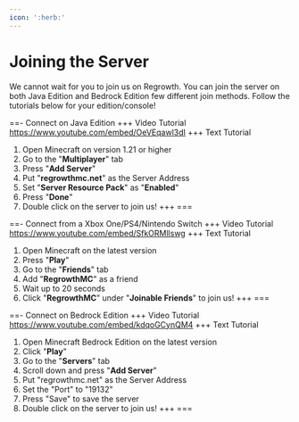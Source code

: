 ```yaml
---
icon: ':herb:'
---
```


# Joining the Server
We cannot wait for you to join us on Regrowth. You can join the server on both Java Edition and Bedrock Edition few different join methods. Follow the tutorials below for your edition/console!

==- Connect on Java Edition
+++ Video Tutorial
https://www.youtube.com/embed/OeVEqawl3dI
+++ Text Tutorial
1. Open Minecraft on version 1.21 or higher
2. Go to the "**Multiplayer**" tab
3. Press "**Add Server**"
4. Put "**regrowthmc.net**" as the Server Address
5. Set "**Server Resource Pack**" as "**Enabled**"
6. Press "**Done**"
7. Double click on the server to join us!
+++
===

==- Connect from a Xbox One/PS4/Nintendo Switch
+++ Video Tutorial
https://www.youtube.com/embed/SfkORMllswg
+++ Text Tutorial
1. Open Minecraft on the latest version
2. Press "**Play**"
3. Go to the "**Friends**" tab
4. Add "**RegrowthMC**" as a friend
5. Wait up to 20 seconds
6. Click "**RegrowthMC**" under "**Joinable Friends**" to join us!
+++
===

==- Connect on Bedrock Edition
+++ Video Tutorial
https://www.youtube.com/embed/kdqoGCynQM4
+++ Text Tutorial
1. Open Minecraft Bedrock Edition on the latest version
2. Click "**Play**"
3. Go to the "**Servers**" tab
4. Scroll down and press "**Add Server**"
5. Put "regrowthmc.net" as the Server Address
6. Set the "Port" to "19132"
7. Press "Save" to save the server
8. Double click on the server to join us!
+++
===
